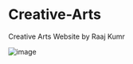 # Creative-Arts
Creative Arts Website by Raaj Kumr

 
![image](https://github.com/user-attachments/assets/bbe93581-f7eb-4b48-91d4-720483ea8f65)
